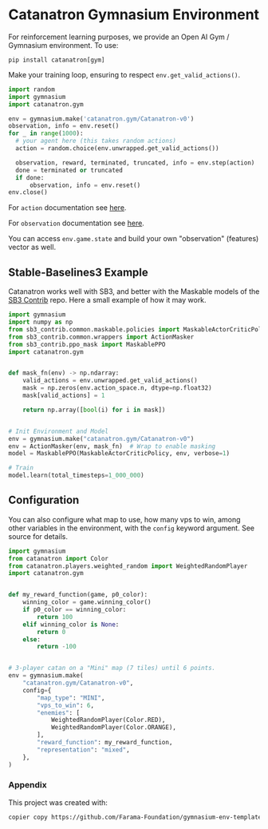 # Catanatron Gymnasium Environment

For reinforcement learning purposes, we provide an Open AI Gym / Gymnasium environment. To use:

```
pip install catanatron[gym]
```

Make your training loop, ensuring to respect `env.get_valid_actions()`.

```python
import random
import gymnasium
import catanatron.gym

env = gymnasium.make('catanatron.gym/Catanatron-v0')
observation, info = env.reset()
for _ in range(1000):
  # your agent here (this takes random actions)
  action = random.choice(env.unwrapped.get_valid_actions())

  observation, reward, terminated, truncated, info = env.step(action)
  done = terminated or truncated
  if done:
      observation, info = env.reset()
env.close()
```

For `action` documentation see [here](https://catanatron.readthedocs.io/en/latest/catanatron.gym.envs.html#catanatron.gym.envs.catanatron.gym.CatanatronEnv.action_space).

For `observation` documentation see [here](https://catanatron.readthedocs.io/en/latest/catanatron.gym.envs.html#catanatron.gym.envs.catanatron.gym.CatanatronEnv.observation_space).

You can access `env.game.state` and build your own "observation" (features) vector as well.

## Stable-Baselines3 Example

Catanatron works well with SB3, and better with the Maskable models of the [SB3 Contrib](https://stable-baselines3.readthedocs.io/en/master/guide/sb3_contrib.html) repo. Here a small example of how it may work.

```python
import gymnasium
import numpy as np
from sb3_contrib.common.maskable.policies import MaskableActorCriticPolicy
from sb3_contrib.common.wrappers import ActionMasker
from sb3_contrib.ppo_mask import MaskablePPO
import catanatron.gym


def mask_fn(env) -> np.ndarray:
    valid_actions = env.unwrapped.get_valid_actions()
    mask = np.zeros(env.action_space.n, dtype=np.float32)
    mask[valid_actions] = 1

    return np.array([bool(i) for i in mask])


# Init Environment and Model
env = gymnasium.make("catanatron.gym/Catanatron-v0")
env = ActionMasker(env, mask_fn)  # Wrap to enable masking
model = MaskablePPO(MaskableActorCriticPolicy, env, verbose=1)

# Train
model.learn(total_timesteps=1_000_000)
```

## Configuration

You can also configure what map to use, how many vps to win, among other variables in the environment,
with the `config` keyword argument. See source for details.

```python
import gymnasium
from catanatron import Color
from catanatron.players.weighted_random import WeightedRandomPlayer
import catanatron.gym


def my_reward_function(game, p0_color):
    winning_color = game.winning_color()
    if p0_color == winning_color:
        return 100
    elif winning_color is None:
        return 0
    else:
        return -100


# 3-player catan on a "Mini" map (7 tiles) until 6 points.
env = gymnasium.make(
    "catanatron.gym/Catanatron-v0",
    config={
        "map_type": "MINI",
        "vps_to_win": 6,
        "enemies": [
            WeightedRandomPlayer(Color.RED),
            WeightedRandomPlayer(Color.ORANGE),
        ],
        "reward_function": my_reward_function,
        "representation": "mixed",
    },
)
```

### Appendix

This project was created with:

```bash
copier copy https://github.com/Farama-Foundation/gymnasium-env-template.git "path/to/directory"
```

